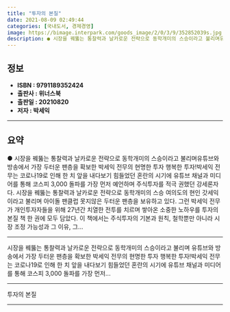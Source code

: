 ```yaml
---
title: "투자의 본질"
date: 2021-08-09 02:49:44
categories: [국내도서, 경제경영]
image: https://bimage.interpark.com/goods_image/2/0/3/9/352852039s.jpg
description: ● 시장을 꿰뚫는 통찰력과 날카로운 전략으로 동학개미의 스승이라고 불리며유튜브와 방송에서 가장 두터운 팬층을 확보한 박세익 전무의 현명한 투자 행복한 투자!박세익 전무는 코로나19로 인해 한 치 앞을 내다보기 힘들었던 혼란의 시기에 유튜브 채널과 미디어를 통해 코스피 3,000 돌파를
---
```


## **정보**

- **ISBN : 9791189352424**
- **출판사 : 위너스북**
- **출판일 : 20210820**
- **저자 : 박세익**

------



## **요약**

●  시장을 꿰뚫는 통찰력과 날카로운 전략으로 동학개미의 스승이라고 불리며유튜브와 방송에서 가장 두터운 팬층을 확보한 박세익 전무의 현명한 투자 행복한 투자!박세익 전무는 코로나19로 인해 한 치 앞을 내다보기 힘들었던 혼란의 시기에 유튜브 채널과 미디어를 통해 코스피 3,000 돌파를 가장 먼저 예언하며 주식투자를 적극 권했던 강세론자다. 시장을 꿰뚫는 통찰력과 날카로운 전략으로 동학개미의 스승 여의도의 현인 갓세익이라고 불리며 아이돌 팬클럽 못지않은 두터운 팬층을 보유하고 있다. 그런 박세익 전무가 개인투자자들을 위해 27년간 치열한 전투를 치르며 쌓아온 소중한 노하우를 투자의 본질 책 한 권에 모두 담았다. 이 책에서는 주식투자의 기본과 원칙, 철학뿐만 아니라 시장 조정 가능성과 그 이유, 그...

------

시장을 꿰뚫는 통찰력과 날카로운 전략으로 동학개미의 스승이라고 불리며
유튜브와 방송에서 가장 두터운 팬층을 확보한 박세익 전무의 
현명한 투자 행복한 투자!박세익 전무는 코로나19로 인해 한 치 앞을 내다보기 힘들었던 혼란의 시기에 유튜브 채널과 미디어를 통해 코스피 3,000 돌파를 가장 먼저... 

------


투자의 본질 

------


